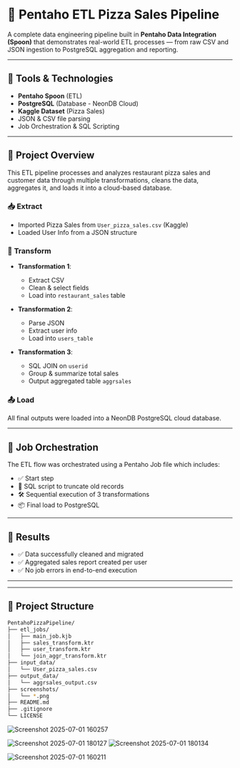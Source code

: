 # 🍕 Pentaho ETL Pizza Sales Pipeline

A complete data engineering pipeline built in **Pentaho Data Integration (Spoon)** that demonstrates real-world ETL processes — from raw CSV and JSON ingestion to PostgreSQL aggregation and reporting.

---

## 🔧 Tools & Technologies
- **Pentaho Spoon** (ETL)
- **PostgreSQL** (Database - NeonDB Cloud)
- **Kaggle Dataset** (Pizza Sales)
- JSON & CSV file parsing
- Job Orchestration & SQL Scripting

---

## 🧠 Project Overview

This ETL pipeline processes and analyzes restaurant pizza sales and customer data through multiple transformations, cleans the data, aggregates it, and loads it into a cloud-based database.

### 📥 **Extract**
- Imported Pizza Sales from `User_pizza_sales.csv` (Kaggle)
- Loaded User Info from a JSON structure

### 🔄 **Transform**
- **Transformation 1**:  
  - Extract CSV  
  - Clean & select fields  
  - Load into `restaurant_sales` table

- **Transformation 2**:  
  - Parse JSON  
  - Extract user info  
  - Load into `users_table`

- **Transformation 3**:  
  - SQL JOIN on `userid`  
  - Group & summarize total sales  
  - Output aggregated table `aggrsales`

### 📤 **Load**
All final outputs were loaded into a NeonDB PostgreSQL cloud database.

---

## 🚀 Job Orchestration

The ETL flow was orchestrated using a Pentaho Job file which includes:

- ✅ Start step  
- 🧾 SQL script to truncate old records  
- 🛠️ Sequential execution of 3 transformations  
- 📦 Final load to PostgreSQL

---

## 🧪 Results

- ✅ Data successfully cleaned and migrated
- ✅ Aggregated sales report created per user
- ✅ No job errors in end-to-end execution

---

---

## 📁 Project Structure

```bash
PentahoPizzaPipeline/
├── etl_jobs/
│   ├── main_job.kjb
│   ├── sales_transform.ktr
│   ├── user_transform.ktr
│   └── join_aggr_transform.ktr
├── input_data/
│   └── User_pizza_sales.csv
├── output_data/
│   └── aggrsales_output.csv
├── screenshots/
│   └── *.png
├── README.md
├── .gitignore
└── LICENSE
```

![Screenshot 2025-07-01 160257](https://github.com/user-attachments/assets/7c1312b2-0cfe-43c8-9c61-f83a3e48ddb0)

![Screenshot 2025-07-01 180127](https://github.com/user-attachments/assets/b744a7f8-d972-4107-b478-22a435bbf2e6)
![Screenshot 2025-07-01 180134](https://github.com/user-attachments/assets/5571dfb8-3eb0-465e-bac0-01f8e5524fc8)

![Screenshot 2025-07-01 160211](https://github.com/user-attachments/assets/38203601-22a2-4eba-bb74-1895684cdc34)
